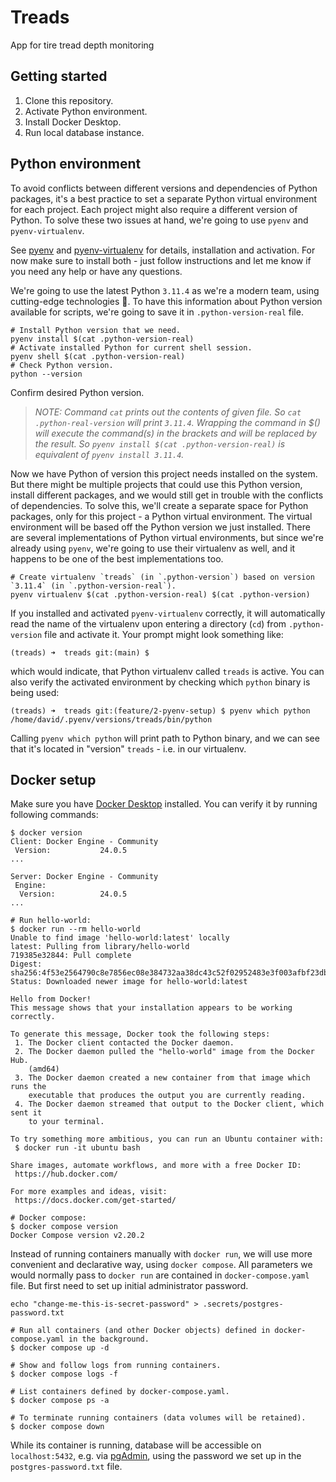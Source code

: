 # Treads

App for tire tread depth monitoring

## Getting started

1. Clone this repository.
2. Activate Python environment.
3. Install Docker Desktop.
4. Run local database instance.

## Python environment

To avoid conflicts between different versions and dependencies of Python packages, it's a best practice to set a 
separate Python virtual environment for each project. Each project might also require a different version of Python. To
solve these two issues at hand, we're going to use `pyenv` and `pyenv-virtualenv`.

See [pyenv](https://github.com/pyenv/pyenv) and [pyenv-virtualenv](https://github.com/pyenv/pyenv-virtualenv) for 
details, installation and activation. For now make sure to install both - just follow instructions and let me know if
you need any help or have any questions.

We're going to use the latest Python `3.11.4` as we're a modern team, using cutting-edge technologies 😬. To have this
information about Python version available for scripts, we're going to save it in `.python-version-real` file.

```shell
# Install Python version that we need.
pyenv install $(cat .python-version-real)
# Activate installed Python for current shell session.
pyenv shell $(cat .python-version-real)
# Check Python version.
python --version                                                                               
```

Confirm desired Python version.

> _NOTE: Command `cat` prints out the contents of given file. So `cat .python-real-version` will print `3.11.4`.
> Wrapping the command in $() will execute the command(s) in the brackets and will be replaced by the result. So
> `pyenv install $(cat .python-version-real)` is equivalent  of `pyenv install 3.11.4`._

Now we have Python of version this project needs installed on the system. But there might be multiple projects that 
could use this Python version, install different packages, and we would still get in trouble with the conflicts of 
dependencies. To solve this, we'll create a separate space for Python packages, only for this project - a Python 
virtual environment. The virtual environment will be based off the Python version we just installed. There are 
several implementations of Python virtual environments, but since we're already using `pyenv`, we're going to use their
virtualenv as well, and it happens to be one of the best implementations too.

```shell
# Create virtualenv `treads` (in `.python-version`) based on version `3.11.4` (in `.python-version-real`).
pyenv virtualenv $(cat .python-version-real) $(cat .python-version)
```

If you installed and activated `pyenv-virtualenv` correctly, it will automatically read the name of the virtualenv upon
entering a directory (`cd`) from `.python-version` file and activate it. Your prompt might look something like:

```shell
(treads) ➜  treads git:(main) $
```

which would indicate, that Python virtualenv called `treads` is active. You can also verify the activated environment
by checking which `python` binary is being used:

```shell
(treads) ➜  treads git:(feature/2-pyenv-setup) $ pyenv which python      
/home/david/.pyenv/versions/treads/bin/python
```

Calling `pyenv which python` will print path to Python binary, and we can see that it's located in "version" `treads` - 
i.e. in our virtualenv.


## Docker setup

Make sure you have [Docker Desktop](https://www.docker.com/products/docker-desktop/) installed. You can verify it by
running following commands:

```shell
$ docker version                       
Client: Docker Engine - Community
 Version:           24.0.5
...

Server: Docker Engine - Community
 Engine:
  Version:          24.0.5
...

# Run hello-world:
$ docker run --rm hello-world
Unable to find image 'hello-world:latest' locally
latest: Pulling from library/hello-world
719385e32844: Pull complete 
Digest: sha256:4f53e2564790c8e7856ec08e384732aa38dc43c52f02952483e3f003afbf23db
Status: Downloaded newer image for hello-world:latest

Hello from Docker!
This message shows that your installation appears to be working correctly.

To generate this message, Docker took the following steps:
 1. The Docker client contacted the Docker daemon.
 2. The Docker daemon pulled the "hello-world" image from the Docker Hub.
    (amd64)
 3. The Docker daemon created a new container from that image which runs the
    executable that produces the output you are currently reading.
 4. The Docker daemon streamed that output to the Docker client, which sent it
    to your terminal.

To try something more ambitious, you can run an Ubuntu container with:
 $ docker run -it ubuntu bash

Share images, automate workflows, and more with a free Docker ID:
 https://hub.docker.com/

For more examples and ideas, visit:
 https://docs.docker.com/get-started/
 
# Docker compose:
$ docker compose version  
Docker Compose version v2.20.2
```

Instead of running containers manually with `docker run`, we will use more convenient and declarative way, using `docker
compose`. All parameters we would normally pass to `docker run` are contained in `docker-compose.yaml` file. But first
need to set up initial administrator password.

```shell
echo "change-me-this-is-secret-password" > .secrets/postgres-password.txt 

# Run all containers (and other Docker objects) defined in docker-compose.yaml in the background. 
$ docker compose up -d

# Show and follow logs from running containers.
$ docker compose logs -f

# List containers defined by docker-compose.yaml.
$ docker compose ps -a

# To terminate running containers (data volumes will be retained).
$ docker compose down
```

While its container is running, database will be accessible on `localhost:5432`, e.g. via [pgAdmin](https://www.pgadmin.org/),
using the password we set up in the `postgres-password.txt` file. 
